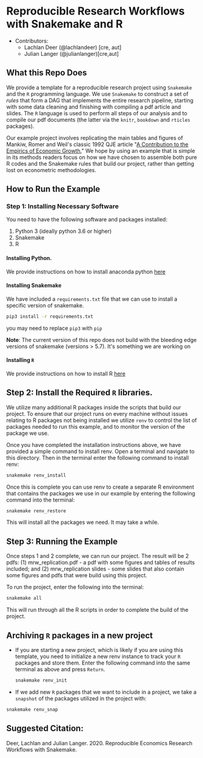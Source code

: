 # Reproducible Research Workflows with Snakemake and R

* Contributors:
    - Lachlan Deer (@lachlandeer) [cre, aut]
    - Julian Langer (@julianlanger)[cre,aut]

## What this Repo Does

We provide a template for a reproducible research project using `Snakemake` and the `R` programming language.
We use `Snakemake` to construct a set of *rules* that form a DAG that implements the entire research pipeline, starting with some data cleaning and finishing with compiling a pdf article and slides.
The `R` language is used to perform all steps of our analysis and to compile our pdf documents (the latter via the `knitr`, `bookdown` and `rticles` packages).

Our example project involves replicating the main tables and figures of Mankiw, Romer and Weil's classic 1992 QJE article "[A Contribution to the Empirics of Economic Growth.](https://eml.berkeley.edu/~dromer/papers/MRW_QJE1992.pdf)"
We hope by using an example that is simple in its methods readers focus on how we have chosen to assemble both pure R codes and the Snakemake rules that build our project, rather than getting lost on econometric methodologies.

## How to Run the Example

### Step 1: Installing Necessary Software
You need to have the following software and packages installed:

1. Python 3 (ideally python 3.6 or higher)
2. Snakemake
3. R

#### Installing Python.

We provide instructions on how to install anaconda python [here](https://pp4rs.github.io/2020-uzh-installation-guide/python/)

#### Installing Snakemake

We have included a `requirements.txt` file that we can use to install a specific version of snakemake.

``` bash
pip3 install -r requirements.txt
```

you may need to replace `pip3` with `pip`

**Note**: The current version of this repo does not build with the bleeding edge versions of snakemake (versions > 5.7). It's something we are working on

#### Installing `R`

We provide instructions on how to install R [here](https://pp4rs.github.io/2020-uzh-installation-guide/r)

## Step 2: Install the Required `R` libraries.

We utilize many additional R packages inside the scripts that build our project.
To ensure that our project runs on every machine without issues relating to R packages not being installed we utilize `renv` to control the list of packages needed to run this example, and to monitor the version of the package we use.

Once you have completed the installation instructions above, we have provided a simple command to install renv.
Open a terminal and navigate to this directory.
Then in the terminal enter the following command to install renv:

``` bash
snakemake renv_install
```

Once this is complete you can use renv to create a separate R environment that contains the packages we use in our example by entering the following command into the terminal:

``` bash
snakemake renv_restore
```

This will install all the packages we need. It may take a while.

## Step 3: Running the Example

Once steps 1 and 2 complete, we can run our project.
The result will be 2 pdfs: (1) mrw_replication.pdf - a pdf with some figures and tables of results included; and
(2) mrw_replication slides - some slides that also contain some figures and pdfs that were build using this project.

To run the project, enter the following into the terminal:

``` bash
snakemake all
```

This will run through all the R scripts in order to complete the build of the project.

## Archiving `R` packages in a new project

* If you are starting a new project, which is likely if you are using
   this template, you need to initialize a new renv instance to
   track your `R` packages and store them.
   Enter the following command into the same terminal as above
   and press `Return`.

   ``` bash
   snakemake renv_init
   ```

* If we add new `R` packages that we want to include in a project, we take a `snapshot` of the packages utilized in the project with:

```bash
snakemake renv_snap
```


## Suggested Citation:

Deer, Lachlan and Julian Langer. 2020. Reproducible Economics Research Workflows with Snakemake.

